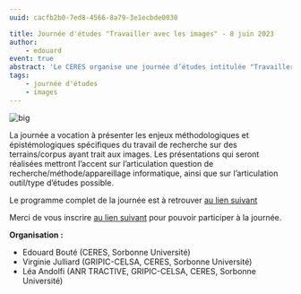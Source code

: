 ```yaml
---
uuid: cacfb2b0-7ed8-4566-8a79-3e1ecbde0030

title: Journée d'études "Travailler avec les images" - 8 juin 2023
author:
    - edouard
event: true
abstract: 'Le CERES organise une journée d’études intitulée "Travailler avec les images", qui se tiendra le jeudi 8 juin 2023, de 9h à 17h, à la Maison de la Recherche de Sorbonne Université (28 rue Serpente, 75006, Paris).'
tags:
    - journée d'études
    - images
---
```


![big](panoptic.png)

La journée a vocation à présenter les enjeux méthodologiques et épistémologiques spécifiques du travail de recherche sur des terrains/corpus ayant trait aux images. Les présentations qui seront réalisées mettront l’accent sur l’articulation question de recherche/méthode/appareillage informatique, ainsi que sur l’articulation outil/type d’études possible.

Le programme complet de la journée est à retrouver [au lien suivant](JE_CERES_Affiche_8_juin.pdf)

Merci de vous inscrire [au lien suivant](https://framaforms.org/inscription-journee-detudes-ceres-travailler-avec-les-images-jeudi-8-juin-2023-1684926774) pour pouvoir participer à la journée.

**Organisation :**

- Edouard Bouté (CERES, Sorbonne Université)
- Virginie Julliard (GRIPIC-CELSA, CERES, Sorbonne Université)
- Léa Andolfi (ANR TRACTIVE, GRIPIC-CELSA, CERES, Sorbonne Université)
